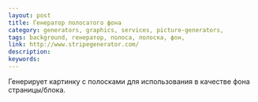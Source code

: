 ```yaml
---
layout: post
title: Генератор полосатого фона
category: generators, graphics, services, picture-generators, 
tags: background, генератор, полоса, полоска, фон, 
link: http://www.stripegenerator.com/
description: 
keywords: 
---
```


<p>Генерирует картинку с полосками для использования в качестве фона страницы/блока.</p>
